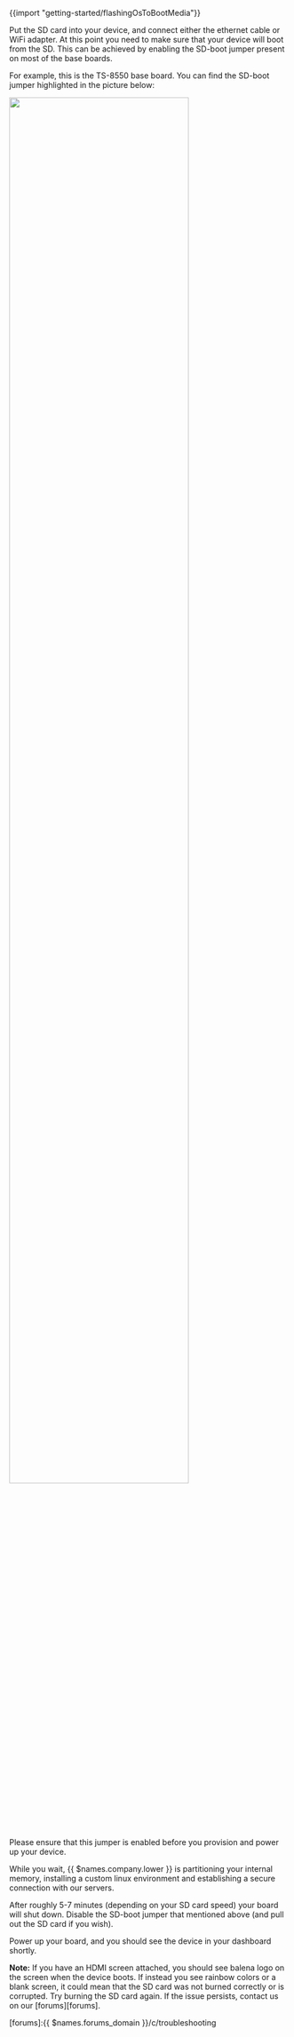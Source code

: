 {{import "getting-started/flashingOsToBootMedia"}}

Put the SD card into your device, and connect either the ethernet cable or WiFi adapter. At this point you need to make sure that your device will boot from the SD. This can be achieved by enabling the SD-boot jumper present on most of the base boards.

For example, this is the TS-8550 base board. You can find the SD-boot jumper highlighted in the picture below:

<img src="/img/ts4900/ts-8550-jumper-location.jpg" width="80%">

Please ensure that this jumper is enabled before you provision and power up your device.

While you wait, {{ $names.company.lower }} is partitioning your internal memory, installing a custom linux environment and establishing a secure connection with our servers.

After roughly 5-7 minutes (depending on your SD card speed) your board will shut down. Disable the SD-boot jumper that mentioned above (and pull out the SD card if you wish).

Power up your board, and you should see the device in your dashboard shortly.

__Note:__ If you have an HDMI screen attached, you should see balena logo on the screen when the device boots. If instead you see rainbow colors or a blank screen, it could mean that the SD card was not burned correctly or is corrupted. Try burning the SD card again. If the issue persists, contact us on our [forums][forums].

[forums]:{{ $names.forums_domain }}/c/troubleshooting
